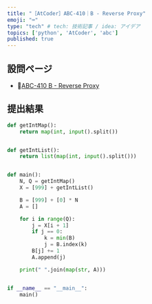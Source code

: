 ```yaml
---
title: "［AtCoder］ABC-410｜B - Reverse Proxy"
emoji: "⌨️"
type: "tech" # tech: 技術記事 / idea: アイデア
topics: ['python', 'AtCoder', 'abc']
published: true
---
```


## 設問ページ

- 🔗[ABC-410 B - Reverse Proxy](https://atcoder.jp/contests/abc410/tasks/abc410_b)

## 提出結果

```python
def getIntMap():
    return map(int, input().split())


def getIntList():
    return list(map(int, input().split()))


def main():
    N, Q = getIntMap()
    X = [999] + getIntList()

    B = [999] + [0] * N
    A = []

    for i in range(Q):
        j = X[i + 1]
        if j == 0:
            k = min(B)
            j = B.index(k)
        B[j] += 1
        A.append(j)

    print(" ".join(map(str, A)))


if __name__ == "__main__":
    main()
```
